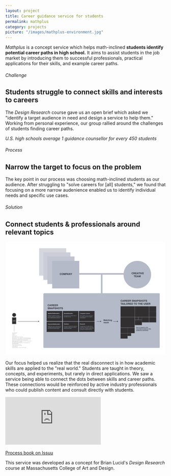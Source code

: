```yaml
---
layout: project
title: Career guidance service for students
permalink: mathplus
category: projects
picture: "/images/mathplus-environment.jpg"
---
```


*Mathplus* is a concept service which helps math-inclined **students identify potential career paths in high school.** It aims to assist students in the job market by introducing them to successful professionals, practical applications for their skills, and example career paths.

<!--more-->
###### Challenge
## Students struggle to connect skills and interests to careers

The *Design Research* course gave us an open brief which asked we "identify a target audience in need and design a service to help them." Working from personal experience, our group rallied around the challenges of students finding career paths.

*U.S. high schools average 1 guidance counsellor for every 450 students*


###### Process
## Narrow the target to focus on the problem

The key point in our process was choosing math-inclined students as our audience. After struggling to "solve careers for [all] students," we found that focusing on a more narrow audenience enabled us to identify individual needs and specific use cases.


###### Solution
## Connect students & professionals around relevant topics

![](/images/mathplus-diagram.png)

Our focus helped us realize that the real disconnect is in how academic skills are applied to the "real world." Students are taught in theory, concepts, and experiments, but rarely in direct applications. We saw a service being able to connect the dots between skills and career paths. These connections would be reinforced by active industry professionals who could publish content and consult directly with students.

<div class='video'><iframe src='https://player.vimeo.com/video/33514687?title=0&amp;byline=0&amp;portrait=0&amp;color=3a92c9' frameborder='0' webkitAllowFullScreen mozallowfullscreen allowFullScreen></iframe></div>

<p class="center-text"><a class="cta" title="Gather Degree Project Process Book" href="http://issuu.com/willmillar/docs/mathplus">Process book on Issuu</a></p>

This service was developed as a concept for Brian Lucid's *Design Research* course at Massachusetts College of Art and Design.